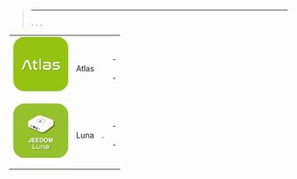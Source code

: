 
>****
>. . .
> [](https://market.jeedom.com/index.php?v=d&p=market&type=plugin&categorie=home+automation+protocol) 


| | | | |
|--- | --- | --- | ---|
|<img src="atlas/atlas_icon.png" class="pluginLogo" width="100" />|Atlas||[](atlas/index.md) - [](atlas/beta/index.md)<br/>[](https://market.jeedom.com/index.php?v=d&p=market_display&id=4195)<br/>[](atlas/changelog.md) - [](atlas/beta/changelog.md)|
|<img src="luna/luna_icon.png" class="pluginLogo" width="100" />|Luna|.|[](luna/index.md) - [](luna/beta/index.md)<br/>[](https://market.jeedom.com/index.php?v=d&p=market_display&id=4346)<br/>[](luna/changelog.md) - [](luna/beta/changelog.md)|
